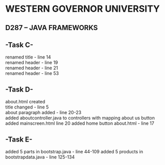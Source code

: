 # WESTERN GOVERNOR UNIVERSITY 
## D287 – JAVA FRAMEWORKS

## -Task C-
renamed title - line 14\
renamed header - line 19\
renamed header - line 21\
renamed header - line 53

## -Task D-
about.html created\
title changed - line 5\
about paragraph added - line 20-23\
added aboutcontroller.java to controllers with mapping
about us button added mainscreen.html line 20
added home button about.html - line 17

## -Task E-
added 5 parts in bootstrap.java - line 44-109
added 5 products in bootstrapdata.java - line 125-134

